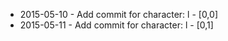 - 2015-05-10 - Add commit for character: l - [0,0]
- 2015-05-11 - Add commit for character: l - [0,1]
